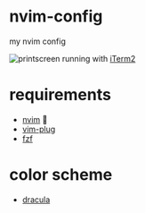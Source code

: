# nvim-config
my nvim config

![printscreen](https://user-images.githubusercontent.com/1223798/86124879-2ff8c900-bab2-11ea-9dcb-f3f66ada1077.png)
running with [iTerm2](https://www.iterm2.com/)

# requirements

* [nvim](https://neovim.io/) 🤪
* [vim-plug](https://github.com/junegunn/vim-plug)
* [fzf](https://github.com/junegunn/fzf)

# color scheme

* [dracula](https://draculatheme.com/vim)

